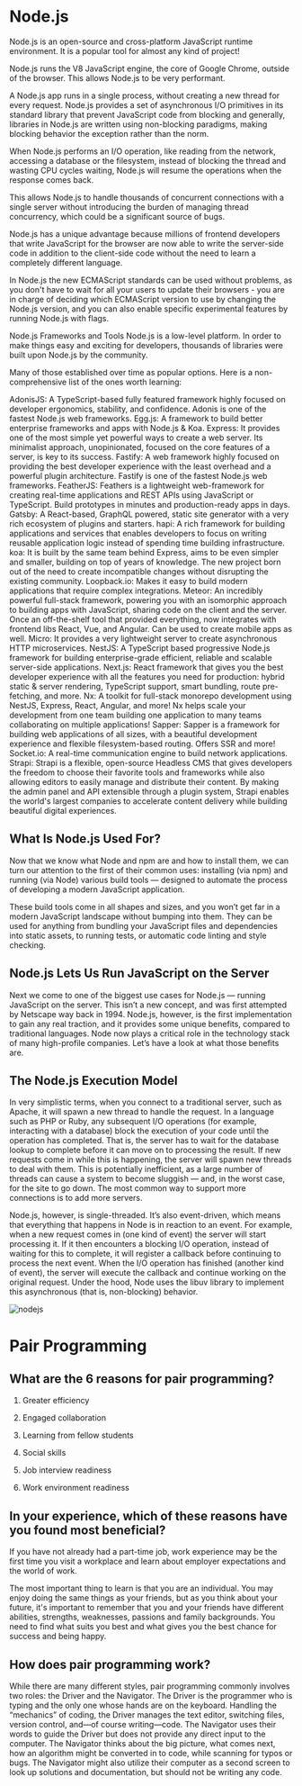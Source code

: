 # Node.js
Node.js is an open-source and cross-platform JavaScript runtime environment. It is a popular tool for almost any kind of project!

Node.js runs the V8 JavaScript engine, the core of Google Chrome, outside of the browser. This allows Node.js to be very performant.

A Node.js app runs in a single process, without creating a new thread for every request. Node.js provides a set of asynchronous I/O primitives in its standard library that prevent JavaScript code from blocking and generally, libraries in Node.js are written using non-blocking paradigms, making blocking behavior the exception rather than the norm.

When Node.js performs an I/O operation, like reading from the network, accessing a database or the filesystem, instead of blocking the thread and wasting CPU cycles waiting, Node.js will resume the operations when the response comes back.

This allows Node.js to handle thousands of concurrent connections with a single server without introducing the burden of managing thread concurrency, which could be a significant source of bugs.

Node.js has a unique advantage because millions of frontend developers that write JavaScript for the browser are now able to write the server-side code in addition to the client-side code without the need to learn a completely different language.

In Node.js the new ECMAScript standards can be used without problems, as you don't have to wait for all your users to update their browsers - you are in charge of deciding which ECMAScript version to use by changing the Node.js version, and you can also enable specific experimental features by running Node.js with flags.

Node.js Frameworks and Tools
Node.js is a low-level platform. In order to make things easy and exciting for developers, thousands of libraries were built upon Node.js by the community.

Many of those established over time as popular options. Here is a non-comprehensive list of the ones worth learning:

AdonisJS: A TypeScript-based fully featured framework highly focused on developer ergonomics, stability, and confidence. Adonis is one of the fastest Node.js web frameworks.
Egg.js: A framework to build better enterprise frameworks and apps with Node.js & Koa.
Express: It provides one of the most simple yet powerful ways to create a web server. Its minimalist approach, unopinionated, focused on the core features of a server, is key to its success.
Fastify: A web framework highly focused on providing the best developer experience with the least overhead and a powerful plugin architecture. Fastify is one of the fastest Node.js web frameworks.
FeatherJS: Feathers is a lightweight web-framework for creating real-time applications and REST APIs using JavaScript or TypeScript. Build prototypes in minutes and production-ready apps in days.
Gatsby: A React-based, GraphQL powered, static site generator with a very rich ecosystem of plugins and starters.
hapi: A rich framework for building applications and services that enables developers to focus on writing reusable application logic instead of spending time building infrastructure.
koa: It is built by the same team behind Express, aims to be even simpler and smaller, building on top of years of knowledge. The new project born out of the need to create incompatible changes without disrupting the existing community.
Loopback.io: Makes it easy to build modern applications that require complex integrations.
Meteor: An incredibly powerful full-stack framework, powering you with an isomorphic approach to building apps with JavaScript, sharing code on the client and the server. Once an off-the-shelf tool that provided everything, now integrates with frontend libs React, Vue, and Angular. Can be used to create mobile apps as well.
Micro: It provides a very lightweight server to create asynchronous HTTP microservices.
NestJS: A TypeScript based progressive Node.js framework for building enterprise-grade efficient, reliable and scalable server-side applications.
Next.js: React framework that gives you the best developer experience with all the features you need for production: hybrid static & server rendering, TypeScript support, smart bundling, route pre-fetching, and more.
Nx: A toolkit for full-stack monorepo development using NestJS, Express, React, Angular, and more! Nx helps scale your development from one team building one application to many teams collaborating on multiple applications!
Sapper: Sapper is a framework for building web applications of all sizes, with a beautiful development experience and flexible filesystem-based routing. Offers SSR and more!
Socket.io: A real-time communication engine to build network applications.
Strapi: Strapi is a flexible, open-source Headless CMS that gives developers the freedom to choose their favorite tools and frameworks while also allowing editors to easily manage and distribute their content. By making the admin panel and API extensible through a plugin system, Strapi enables the world's largest companies to accelerate content delivery while building beautiful digital experiences.

## What Is Node.js Used For?
Now that we know what Node and npm are and how to install them, we can turn our attention to the first of their common uses: installing (via npm) and running (via Node) various build tools — designed to automate the process of developing a modern JavaScript application.

These build tools come in all shapes and sizes, and you won’t get far in a modern JavaScript landscape without bumping into them. They can be used for anything from bundling your JavaScript files and dependencies into static assets, to running tests, or automatic code linting and style checking.


## Node.js Lets Us Run JavaScript on the Server
Next we come to one of the biggest use cases for Node.js — running JavaScript on the server. This isn’t a new concept, and was first attempted by Netscape way back in 1994. Node.js, however, is the first implementation to gain any real traction, and it provides some unique benefits, compared to traditional languages. Node now plays a critical role in the technology stack of many high-profile companies. Let’s have a look at what those benefits are.

## The Node.js Execution Model
In very simplistic terms, when you connect to a traditional server, such as Apache, it will spawn a new thread to handle the request. In a language such as PHP or Ruby, any subsequent I/O operations (for example, interacting with a database) block the execution of your code until the operation has completed. That is, the server has to wait for the database lookup to complete before it can move on to processing the result. If new requests come in while this is happening, the server will spawn new threads to deal with them. This is potentially inefficient, as a large number of threads can cause a system to become sluggish — and, in the worst case, for the site to go down. The most common way to support more connections is to add more servers.

Node.js, however, is single-threaded. It’s also event-driven, which means that everything that happens in Node is in reaction to an event. For example, when a new request comes in (one kind of event) the server will start processing it. If it then encounters a blocking I/O operation, instead of waiting for this to complete, it will register a callback before continuing to process the next event. When the I/O operation has finished (another kind of event), the server will execute the callback and continue working on the original request. Under the hood, Node uses the libuv library to implement this asynchronous (that is, non-blocking) behavior.

![nodejs](https://th.bing.com/th/id/OIP.xPZAf3dOKyqZjmNmH_ZNwAHaEb?w=284&h=180&c=7&o=5&dpr=1.25&pid=1.7)

# Pair Programming
## What are the 6 reasons for pair programming?
1. Greater efficiency

2. Engaged collaboration

3. Learning from fellow students

4. Social skills

5. Job interview readiness

6. Work environment readiness
## In your experience, which of these reasons have you found most beneficial?
If you have not already had a part-time job, work experience may be the first time you visit a workplace and learn about employer expectations and the world of work.

The most important thing to learn is that you are an individual. You may enjoy doing the same things as your friends, but as you think about your future, it's important to remember that you and your friends have different abilities, strengths, weaknesses, passions and family backgrounds. You need to find what suits you best and what gives you the best chance for success and being happy.


## How does pair programming work?
While there are many different styles, pair programming commonly involves two roles: the Driver and the Navigator. The Driver is the programmer who is typing and the only one whose hands are on the keyboard. Handling the “mechanics” of coding, the Driver manages the text editor, switching files, version control, and—of course writing—code. The Navigator uses their words to guide the Driver but does not provide any direct input to the computer. The Navigator thinks about the big picture, what comes next, how an algorithm might be converted in to code, while scanning for typos or bugs. The Navigator might also utilize their computer as a second screen to look up solutions and documentation, but should not be writing any code.
